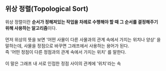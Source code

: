 ## 위상 정렬(Topological Sort)
위상 정렬이란 <b>순서가 정해져있는 작업을 차례로 수행해야 할 때 그 순서를 결정해주기 위해 사용하는 알고리즘</b>이다.
<br>
<br>
먼저 위상의 뜻을 보면 '어떤 사물이 다른 사물과의 관계 속에서 가지는 위치나 양상' 을 말하는데, 사물을 정점으로 바꾸면 그래프에서 사용하는 용어가 된다.
<br>
즉 '어떤 정점이 다른 정점과의 관계 속에서 가지는 위치' 를 말한다.
<br>
<br>
이 말은 그래프 내 서로 인접한 정점 사이의 관계에 '위치'라는 속
